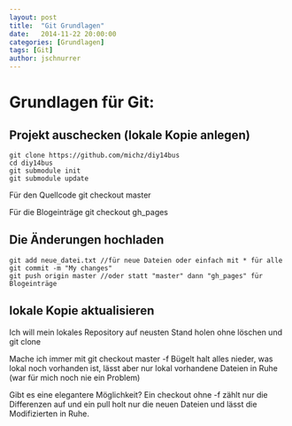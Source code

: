 ```yaml
---
layout: post
title:  "Git Grundlagen"
date:   2014-11-22 20:00:00
categories: [Grundlagen]
tags: [Git]
author: jschnurrer
---
```


# Grundlagen für Git:

## Projekt auschecken (lokale Kopie anlegen)
    git clone https://github.com/michz/diy14bus
    cd diy14bus
    git submodule init
    git submodule update

Für den Quellcode
    git checkout master

Für die Blogeinträge
    git checkout gh_pages

## Die Änderungen hochladen

    git add neue_datei.txt //für neue Dateien oder einfach mit * für alle
    git commit -m "My changes" 
    git push origin master //oder statt "master" dann "gh_pages" für Blogeinträge

## lokale Kopie aktualisieren
Ich will mein lokales Repository auf neusten Stand holen ohne löschen und git clone

Mache ich immer mit
    git checkout master -f
Bügelt halt alles nieder, was lokal noch vorhanden ist, lässt aber nur lokal vorhandene Dateien in Ruhe (war für mich noch nie ein Problem)

Gibt es eine elegantere Möglichkeit? Ein checkout ohne -f zählt nur die Differenzen auf und ein pull holt nur die neuen Dateien und lässt die Modifizierten in Ruhe.



